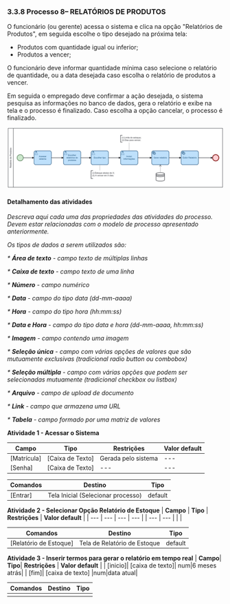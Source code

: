 ### 3.3.8 Processo 8– RELATÓRIOS DE PRODUTOS

O funcionário (ou gerente) acessa o sistema e clica na opção "Relatórios de Produtos", em seguida escolhe o tipo desejado na próxima tela:
* Produtos com quantidade igual ou inferior;
* Produtos a vencer;

O funcionário deve informar quantidade mínima caso selecione o relatório de quantidade, ou a data desejada caso escolha o relatório de produtos a vencer.

Em seguida o empregado deve confirmar a ação desejada, o sistema pesquisa as informações no banco de dados, gera o relatório e exibe na tela e o processo é finalizado. Caso escolha a opção cancelar, o processo é finalizado.

![Relatórios de Produtos](../images/08-relatorios-produtos.png "Relatórios de Produtos.")

#### Detalhamento das atividades

_Descreva aqui cada uma das propriedades das atividades do processo. 
Devem estar relacionadas com o modelo de processo apresentado anteriormente._

_Os tipos de dados a serem utilizados são:_

_* **Área de texto** - campo texto de múltiplas linhas_

_* **Caixa de texto** - campo texto de uma linha_

_* **Número** - campo numérico_

_* **Data** - campo do tipo data (dd-mm-aaaa)_

_* **Hora** - campo do tipo hora (hh:mm:ss)_

_* **Data e Hora** - campo do tipo data e hora (dd-mm-aaaa, hh:mm:ss)_

_* **Imagem** - campo contendo uma imagem_

_* **Seleção única** - campo com várias opções de valores que são mutuamente exclusivas (tradicional radio button ou combobox)_

_* **Seleção múltipla** - campo com várias opções que podem ser selecionadas mutuamente (tradicional checkbox ou listbox)_

_* **Arquivo** - campo de upload de documento_

_* **Link** - campo que armazena uma URL_

_* **Tabela** - campo formado por uma matriz de valores_

**Atividade 1 - Acessar o Sistema**

| **Campo**       | **Tipo**         | **Restrições**      | **Valor default** |
| ---             | ---              | ---                 | ---               |
| [Matrícula]     | [Caixa de Texto] | Gerada pelo sistema | ---     |
| [Senha]         | [Caixa de Texto] | --- | ---     |

| **Comandos**    |  **Destino**     | **Tipo**                 |
| ---             | ---              | ---                      |
| [Entrar]        | Tela Inicial (Selecionar processo)     | default      |


**Atividade 2 - Selecionar Opção Relatório de Estoque**
| **Campo**       | **Tipo**         | **Restrições** | **Valor default** |
| ---             | ---              | ---            | ---               |
| --- | ---  |                |                   |

| **Comandos**           | **Destino**                  | **Tipo**            |
|------------------------|------------------------------| ---                 |
| [Relatório de Estoque] | Tela de Relatório de Estoque | default  |

**Atividade 3 - Inserir termos para gerar o relatório em tempo real**
| **Campo**| **Tipo**| **Restrições** | **Valor default** |
| [inicio]| [caixa de texto]| num|6 meses atrás|
| [fim]| [caixa de texto] |num|data atual|

| **Comandos** |  **Destino**                   | **Tipo**           |
|------------| ---                            | ---                 |
|            |  |  |